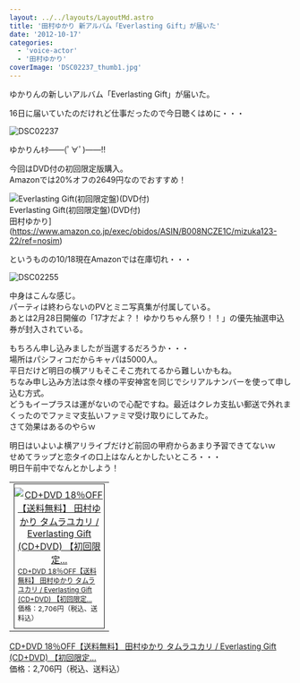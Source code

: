 ```yaml
---
layout: ../../layouts/LayoutMd.astro
title: '田村ゆかり 新アルバム「Everlasting Gift」が届いた'
date: '2012-10-17'
categories:
  - 'voice-actor'
  - '田村ゆかり'
coverImage: 'DSC02237_thumb1.jpg'
---
```


ゆかりんの新しいアルバム「Everlasting Gift」が届いた。

16日に届いていたのだけれど仕事だったので今日聴くはめに・・・

![DSC02237](/archive/images/DSC02237_thumb.jpg 'DSC02237')

ゆかりんｷﾀ――(ﾟ∀ﾟ)――!!

今回はDVD付の初回限定版購入。  
Amazonでは20%オフの2649円なのでおすすめ！

![Everlasting Gift(初回限定盤)(DVD付)](/archive/images/51mHRxvP-dL._SL75_.jpg)  
Everlasting Gift(初回限定盤)(DVD付)  
田村ゆかり](https://www.amazon.co.jp/exec/obidos/ASIN/B008NCZE1C/mizuka123-22/ref=nosim)

というものの10/18現在Amazonでは在庫切れ・・・

![DSC02255](/archive/images/DSC02255_thumb.jpg 'DSC02255')

中身はこんな感じ。  
パーティは終わらないのPVとミニ写真集が付属している。  
あとは2月28日開催の「17才だよ？！ ゆかりちゃん祭り！！」の優先抽選申込券が封入されている。

もちろん申し込みましたが当選するだろうか・・・  
場所はパシフィコだからキャパは5000人。  
平日だけど明日の横アリもそこそこ売れてるから難しいかもね。  
ちなみ申し込み方法は奈々様の平安神宮を同じでシリアルナンバーを使って申し込む方式。  
どうもイープラスは運がないので心配ですね。最近はクレカ支払い郵送で外れまくったのでファミマ支払いファミマ受け取りにしてみた。  
さて効果はあるのやらｗ

明日はいよいよ横アリライブだけど前回の甲府からあまり予習できてないｗ  
せめてラップと恋タイの口上はなんとかしたいところ・・・  
明日午前中でなんとかしよう！

<table border="0" cellspacing="0" cellpadding="0"><tbody><tr><td valign="top"><div style="border-bottom: 1px solid; text-align: center; border-left: 1px solid; padding-bottom: 6px; margin: 0px; padding-left: 0px; width: 160px; padding-right: 0px; float: left; border-top: 1px solid; border-right: 1px solid; padding-top: 6px"><a href="http://hb.afl.rakuten.co.jp/hgc/102dc17e.6b585797.102dc17f.1ae8fe53/?pc=http%3a%2f%2fitem.rakuten.co.jp%2fhmvjapan%2f5126205%2f%3fscid%3daf_ich_link_tbl&amp;m=http%3a%2f%2fm.rakuten.co.jp%2fhmvjapan%2fi%2f11936191%2f" target="_blank"><img style="padding-bottom: 0px; margin: 0px; padding-left: 0px; padding-right: 0px; padding-top: 0px" border="0" alt="CD+DVD 18％OFF【送料無料】 田村ゆかり タムラユカリ / Everlasting Gift (CD+DVD) 【初回限定..." src="http://hbb.afl.rakuten.co.jp/hgb/?pc=http%3a%2f%2fthumbnail.image.rakuten.co.jp%2f%400_mall%2fhmvjapan%2fcabinet%2f5128000%2f5126205.jpg%3f_ex%3d128x128&amp;m=http%3a%2f%2fthumbnail.image.rakuten.co.jp%2f%400_mall%2fhmvjapan%2fcabinet%2f5128000%2f5126205.jpg%3f_ex%3d80x80"></a><p style="text-align: left; padding-bottom: 2px; line-height: 1.4em; margin: 0px; padding-left: 6px; padding-right: 6px; font-size: 12px; padding-top: 2px"><a href="http://hb.afl.rakuten.co.jp/hgc/102dc17e.6b585797.102dc17f.1ae8fe53/?pc=http%3a%2f%2fitem.rakuten.co.jp%2fhmvjapan%2f5126205%2f%3fscid%3daf_ich_link_tbl&amp;m=http%3a%2f%2fm.rakuten.co.jp%2fhmvjapan%2fi%2f11936191%2f" target="_blank">CD+DVD 18％OFF【送料無料】 田村ゆかり タムラユカリ / Everlasting Gift (CD+DVD) 【初回限定...</a><br><span>価格：2,706円（税込、送料込）</span><br></p></div></td></tr></tbody></table>

[CD+DVD 18％OFF【送料無料】 田村ゆかり タムラユカリ / Everlasting Gift (CD+DVD) 【初回限定...](http://hb.afl.rakuten.co.jp/hgc/102dc17e.6b585797.102dc17f.1ae8fe53/?pc=http%3a%2f%2fitem.rakuten.co.jp%2fhmvjapan%2f5126205%2f%3fscid%3daf_ich_link_tbl&m=http%3a%2f%2fm.rakuten.co.jp%2fhmvjapan%2fi%2f11936191%2f)  
価格：2,706円（税込、送料込）
